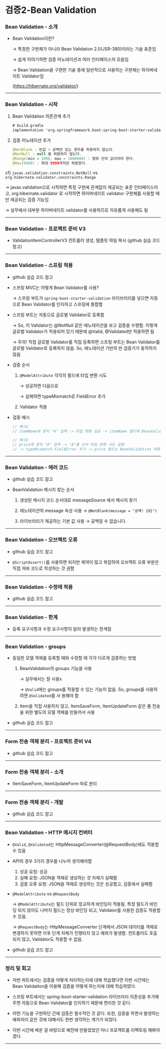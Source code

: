 # 검증2-Bean Validation

### Bean Validation - 소개

- Bean Validation이란?

    → 특정한 구현체가 아니라 Bean Validation 2.0(JSR-380)이라는 기술 표준임

    → 쉽게 이야기하면 검증 어노테이션과 여러 인터페이스의 모음임

    → Bean Validation을 구현한 기술 중에 일반적으로 사용하는 구현체는 하이버네이트 Validator임

    (https://hibernate.org/validator/)

---

### Bean Validation - 시작

1. Bean Validation 의존관계 추가

    ```xml
    # build.gradle
    implementation 'org.springframework.boot:spring-boot-starter-validation'
    ```

2. 검증 어노테이션 추가

    ```java
    @NotBlank : 빈값 + 공백만 있는 경우를 허용하지 않는다.
    @NotNull : null 을 허용하지 않는다.
    @Range(min = 1000, max = 1000000) : 범위 안의 값이어야 한다.
    @Max(9999) : 최대 9999까지만 허용한다.
    ```

cf) `javax.validation.constraints.NotNull` vs `org.hibernate.validator.constraints.Range`

 → javax.validation으로 시작하면 특정 구현에 관계없이 제공되는 표준 인터페이스이고,
     org.hibernate.validator 로 시작하면 하이버네이트 validator 구현체를 사용할 때만 제공되는 검증 기능임

 → 실무에서 대부분 하이버네이트 validator를 사용하므로 자유롭게 사용해도 됨

---

### Bean Validation - 프로젝트 준비 V3

- ValidationItemControllerV3 컨트롤러 생성, 템플릿 파일 복사 (github 실습 코드 참고)

---

### Bean Validation - 스프링 적용

- github 실습 코드 참고

- 스프링 MVC는 어떻게 Bean Validator를 사용?

    → 스프링 부트가 `spring-boot-starter-validation` 라이브러리를 넣으면 자동으로 Bean Validator를 인지하고 스프링에 통합함

- 스프링 부트는 자동으로 글로벌 Validator로 등록함

    → So, 이 Validator는 @NotNull 같은 애노테이션을 보고 검증을 수행함. 이렇게 글로벌 Validator가 적용되어 있기 때문에 @Valid, @Validated만 적용하면 됨

    → 주의! 직접 글로벌 Validator를 직접 등록하면 스프링 부트는 Bean Validator를 글로벌 Validator로 등록하지 않음. So, 애노테이션 기반의 빈 검증기가 동작하지 않음

- 검증 순서

  1. `@ModelAttribute` 각각의 필드에 타입 변환 시도

      → 성공하면 다음으로

      → 실패하면 typeMismatch로 FieldError 추가

  2. Validator 적용

- 검증 예시

    ```jsx
    // 예시1
    // itemName에 문자 "A" 입력 -> 타입 변환 성공 -> itemName 필드에 BeanValidation 적용

    // 예시2
    // price에 문자 "A" 입력 -> "A"를 숫자 타입 변환 시도 실패
    // -> typeMismatch FieldError 추가 -> price 필드는 BeanValidation 적용 X
    ```

---

### Bean Validation - 에러 코드

- github 실습 코드 참고

- BeanValidation 메시지 찾는 순서

  1. 생성된 메시지 코드 순서대로 messageSource 에서 메시지 찾기
   
  2. 애노테이션의 message 속성 사용 → `@NotBlank(message = "공백! {0}")`
   
  3. 라이브러리가 제공하는 기본 값 사용 → 공백일 수 없습니다.

---

### Bean Validation - 오브젝트 오류

- github 실습 코드 참고

- `@ScriptAssert()`를 사용하면 되지만 제약이 많고 복잡하여 오브젝트 오류 부분은 직접 자바 코드로 작성하는 것 권함

---

### Bean Validation - 수정에 적용

- github 실습 코드 참고

---

### Bean Validation - 한계

- 등록 요구사항과 수정 요구사항이 달라 발생하는 한계점

---

### Bean Validation - groups

- 동일한 모델 객체를 등록할 때와 수정할 때 각각 다르게 검증하는 방법

  1. BeanValidation의 groups 기능을 사용 

      → 실무에서는 잘 사용x

      → `@Valid`에는 groups를 적용할 수 있는 기능이 없음. So, groups를 사용하려면 `@Validated`를 사
      용해야 함

  2. Item을 직접 사용하지 않고, ItemSaveForm, ItemUpdateForm 같은 폼 전송을 위한 별도의 모델 객체를 만들어서 사용

- github 실습 코드 참고

---

### Form 전송 객체 분리 - 프로젝트 준비 V4

- github 실습 코드 참고

---


### Form 전송 객체 분리 - 소개

- ItemSaveForm, ItemUpdateForm 따로 분리

---

### Form 전송 객체 분리 - 개발

- github 실습 코드 참고

---

### Bean Validation - HTTP 메시지 컨버터

- `@Valid`, `@Validated`는 HttpMessageConverter(@RequestBody)에도 적용할 수 있음

- API의 경우 3가지 경우를 나누어 생각해야함

  1. 성공 요청: 성공
  2. 실패 요청: JSON을 객체로 생성하는 것 자체가 실패함
  3. 검증 오류 요청: JSON을 객체로 생성하는 것은 성공했고, 검증에서 실패함

- `@ModelAttribute` vs `@RequestBody`

    → `@ModelAttribute`는 필드 단위로 정교하게 바인딩이 적용됨. 특정 필드가 바인딩 되지 않아도 나머지 필드는 정상 바인딩 되고, Validator를 사용한 검증도 적용할 수 있음.

    → `@RequestBody`는 HttpMessageConverter 단계에서 JSON 데이터를 객체로 변경하지 못하면 이후 단계 자체가 진행되지 않고 예외가 발생함. 컨트롤러도 호출되지 않고, Validator도 적용할 수 없음.

- github 실습 코드 참고

---

### 정리 및 회고

- 저번 파트에서는 검증을 어떻게 처리하는지에 대해 학습했다면 이번 시간에는 Bean Validation을 이용해 검증을 어떻게 하는지에 대해 학습하였다.

- 스프링 부트에서는 spring-boot-starter-validation 라이브러리 의존성을 추가해주면 자동으로 Bean Validator를 인지하기 때문에 편리한 것 같다.

- 어떤 기능을 구현하던 간에 검증은 필수적인 것 같다. 또한, 검증을 하면서 발생하는 예외처리 같은 것에 대해서도 한번 생각하는 계기가 되었다.

- 이번 시간에 배운 걸 바탕으로 예전에 만들었었던 미니 프로젝트를 리팩토링 해봐야겠다.

---
